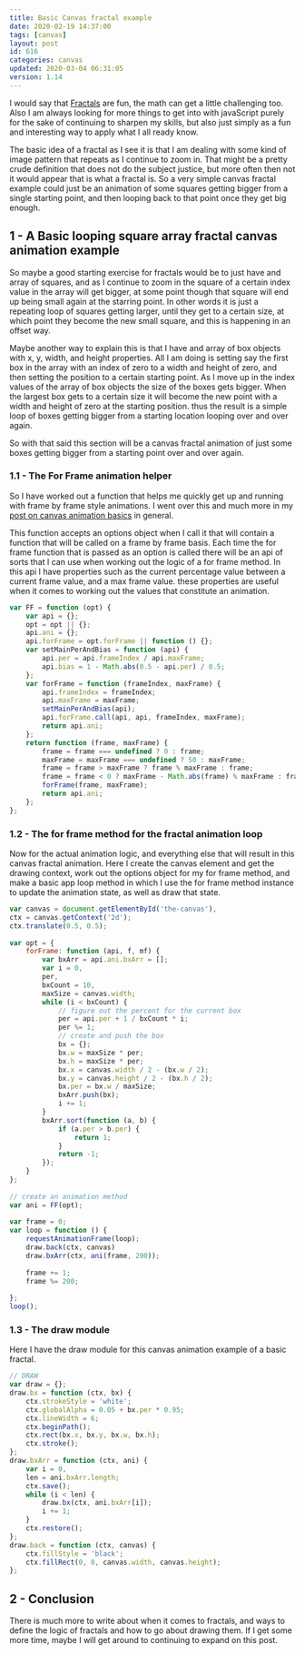 ```yaml
---
title: Basic Canvas fractal example
date: 2020-02-19 14:37:00
tags: [canvas]
layout: post
id: 616
categories: canvas
updated: 2020-03-04 06:31:05
version: 1.14
---
```


I would say that [Fractals](https://en.wikipedia.org/wiki/Fractal) are fun, the math can get a little challenging too. Also I am always looking for more things to get into with javaScript purely for the sake of continuing to sharpen my skills, but also just simply as a fun and interesting way to apply what I all ready know.

The basic idea of a fractal as I see it is that I am dealing with some kind of image pattern that repeats as I continue to zoom in. That might be a pretty crude definition that does not do the subject justice, but more often then not it would appear that is what a fractal is. So a very simple canvas fractal example could just be an animation of some squares getting bigger from a single starting point, and then looping back to that point once they get big enough.

<!-- more -->

## 1 - A Basic looping square array fractal canvas animation example

So maybe a good starting exercise for fractals would be to just have and array of squares, and as I continue to zoom in the square of a certain index value in the array will get bigger, at some point though that square will end up being small again at the starring point. In other words it is just a repeating loop of squares getting larger, until they get to a certain size, at which point they become the new small square, and this is happening in an offset way.

Maybe another way to explain this is that I have and array of box objects with x, y, width, and height properties. All I am doing is setting say the first box in the array with an index of zero to a width and height of zero, and then setting the position to a certain starting point. As I move up in the index values of the array of box objects the size of the boxes gets bigger. When the largest box gets to a certain size it will become the new point with a width and height of zero at the starting position. thus the result is a simple loop of boxes getting bigger from a starting location looping over and over again.

So with that said this section will be a canvas fractal animation of just some boxes getting bigger from a starting point over and over again.

### 1.1 - The For Frame animation helper

So I have worked out a function that helps me quickly get up and running with frame by frame style animations. I went over this and much more in my [post on canvas animation basics](/2019/10/10/canvas-example-animation-basics/) in general.

This function accepts an options object when I call it that will contain a function that will be called on a frame by frame basis. Each time the for frame function that is passed as an option is called there will be an api of sorts that I can use when working out the logic of a for frame method. In this api I have properties such as the current percentage value between a current frame value, and a max frame value. these properties are useful when it comes to working out the values that constitute an animation.

```js
var FF = function (opt) {
    var api = {};
    opt = opt || {};
    api.ani = {};
    api.forFrame = opt.forFrame || function () {};
    var setMainPerAndBias = function (api) {
        api.per = api.frameIndex / api.maxFrame;
        api.bias = 1 - Math.abs(0.5 - api.per) / 0.5;
    };
    var forFrame = function (frameIndex, maxFrame) {
        api.frameIndex = frameIndex;
        api.maxFrame = maxFrame;
        setMainPerAndBias(api);
        api.forFrame.call(api, api, frameIndex, maxFrame);
        return api.ani;
    };
    return function (frame, maxFrame) {
        frame = frame === undefined ? 0 : frame;
        maxFrame = maxFrame === undefined ? 50 : maxFrame;
        frame = frame > maxFrame ? frame % maxFrame : frame;
        frame = frame < 0 ? maxFrame - Math.abs(frame) % maxFrame : frame;
        forFrame(frame, maxFrame);
        return api.ani;
    };
};
```

### 1.2 - The for frame method for the fractal animation loop

Now for the actual animation logic, and everything else that will result in this canvas fractal animation. Here I create the canvas element and get the drawing context, work out the options object for my for frame method, and make a basic app loop method in which I use the for frame method instance to update the animation state, as well as draw that state.

```js
var canvas = document.getElementById('the-canvas'),
ctx = canvas.getContext('2d');
ctx.translate(0.5, 0.5);
 
var opt = {
    forFrame: function (api, f, mf) {
        var bxArr = api.ani.bxArr = [];
        var i = 0,
        per,
        bxCount = 10,
        maxSize = canvas.width;
        while (i < bxCount) {
            // figure out the percent for the current box
            per = api.per + 1 / bxCount * i;
            per %= 1;
            // create and push the box
            bx = {};
            bx.w = maxSize * per;
            bx.h = maxSize * per;
            bx.x = canvas.width / 2 - (bx.w / 2);
            bx.y = canvas.height / 2 - (bx.h / 2);
            bx.per = bx.w / maxSize;
            bxArr.push(bx);
            i += 1;
        }
        bxArr.sort(function (a, b) {
            if (a.per > b.per) {
                return 1;
            }
            return -1;
        });
    }
};
 
// create an animation method
var ani = FF(opt);
 
var frame = 0;
var loop = function () {
    requestAnimationFrame(loop);
    draw.back(ctx, canvas)
    draw.bxArr(ctx, ani(frame, 200));
 
    frame += 1;
    frame %= 200;
 
};
loop();
```

### 1.3 - The draw module

Here I have the draw module for this canvas animation example of a basic fractal.

```js
// DRAW
var draw = {};
draw.bx = function (ctx, bx) {
    ctx.strokeStyle = 'white';
    ctx.globalAlpha = 0.05 + bx.per * 0.95;
    ctx.lineWidth = 6;
    ctx.beginPath();
    ctx.rect(bx.x, bx.y, bx.w, bx.h);
    ctx.stroke();
};
draw.bxArr = function (ctx, ani) {
    var i = 0,
    len = ani.bxArr.length;
    ctx.save();
    while (i < len) {
        draw.bx(ctx, ani.bxArr[i]);
        i += 1;
    }
    ctx.restore();
};
draw.back = function (ctx, canvas) {
    ctx.fillStyle = 'black';
    ctx.fillRect(0, 0, canvas.width, canvas.height);
};
```

## 2 - Conclusion

There is much more to write about when it comes to fractals, and ways to define the logic of fractals and how to go about drawing them. If I get some more time, maybe I will get around to continuing to expand on this post.